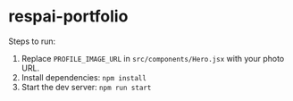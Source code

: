 # respai-portfolio

Steps to run:

1. Replace `PROFILE_IMAGE_URL` in `src/components/Hero.jsx` with your photo URL.
2. Install dependencies: `npm install`
3. Start the dev server: `npm run start`
